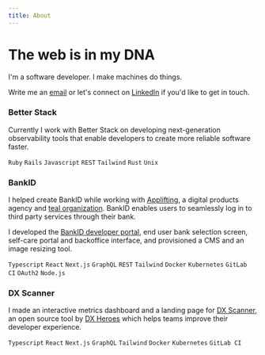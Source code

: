 ```yaml
---
title: About
---
```


# The web is in my DNA

I'm a software developer.
I make machines do things.

Write me an [email](mailto:dan@kessl.net) or let's connect on [LinkedIn](https://linkedin.com/in/kessl/) if you'd like to get in touch.

### Better Stack

Currently I work with Better Stack on developing next-generation observability tools that enable developers to create more reliable software faster.

`Ruby` `Rails` `Javascript` `REST` `Tailwind` `Rust` `Unix`

### BankID

I helped create BankID while working with [Applifting](https://applifting.cz), a digital products agency and [teal organization](https://en.wikipedia.org/wiki/Teal_organisation).
BankID enables users to seamlessly log in to third party services through their bank.

I developed the [BankID developer portal](https://developer.bankid.cz), end user bank selection screen, self-care portal and backoffice interface, and provisioned a CMS and an image resizing tool.

`Typescript` `React` `Next.js` `GraphQL` `REST` `Tailwind` `Docker` `Kubernetes` `GitLab CI` `OAuth2` `Node.js`

### DX Scanner

I made an interactive metrics dashboard and a landing page for [DX Scanner](https://dxscanner.io), an open source tool by [DX Heroes](https://dxheroes.io) which helps teams improve their developer experience.

`Typescript` `React` `Next.js` `GraphQL` `Tailwind` `Docker` `Kubernetes` `GitLab CI`
